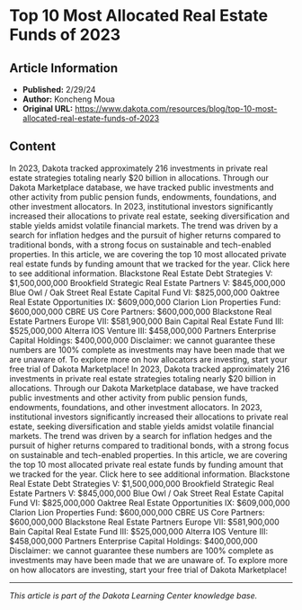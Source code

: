 # Top 10 Most Allocated Real Estate Funds of 2023

## Article Information
- **Published:** 2/29/24
- **Author:** Koncheng Moua
- **Original URL:** https://www.dakota.com/resources/blog/top-10-most-allocated-real-estate-funds-of-2023

## Content

In 2023, Dakota tracked approximately 216 investments in private real estate strategies totaling nearly $20 billion in allocations. Through our Dakota Marketplace database, we have tracked public investments and other activity from public pension funds, endowments, foundations, and other investment allocators. In 2023, institutional investors significantly increased their allocations to private real estate, seeking diversification and stable yields amidst volatile financial markets. The trend was driven by a search for inflation hedges and the pursuit of higher returns compared to traditional bonds, with a strong focus on sustainable and tech-enabled properties. In this article, we are covering the top 10 most allocated private real estate funds by funding amount that we tracked for the year. Click here to see additional information. Blackstone Real Estate Debt Strategies V: $1,500,000,000 Brookfield Strategic Real Estate Partners V: $845,000,000 Blue Owl / Oak Street Real Estate Capital Fund VI: $825,000,000 Oaktree Real Estate Opportunities IX: $609,000,000 Clarion Lion Properties Fund: $600,000,000 CBRE US Core Partners: $600,000,000 Blackstone Real Estate Partners Europe VII: $581,900,000 Bain Capital Real Estate Fund III: $525,000,000 Alterra IOS Venture III: $458,000,000 Partners Enterprise Capital Holdings: $400,000,000 Disclaimer: we cannot guarantee these numbers are 100% complete as investments may have been made that we are unaware of. To explore more on how allocators are investing, start your free trial of Dakota Marketplace! In 2023, Dakota tracked approximately 216 investments in private real estate strategies totaling nearly $20 billion in allocations. Through our Dakota Marketplace database, we have tracked public investments and other activity from public pension funds, endowments, foundations, and other investment allocators. In 2023, institutional investors significantly increased their allocations to private real estate, seeking diversification and stable yields amidst volatile financial markets. The trend was driven by a search for inflation hedges and the pursuit of higher returns compared to traditional bonds, with a strong focus on sustainable and tech-enabled properties. In this article, we are covering the top 10 most allocated private real estate funds by funding amount that we tracked for the year. Click here to see additional information. Blackstone Real Estate Debt Strategies V: $1,500,000,000 Brookfield Strategic Real Estate Partners V: $845,000,000 Blue Owl / Oak Street Real Estate Capital Fund VI: $825,000,000 Oaktree Real Estate Opportunities IX: $609,000,000 Clarion Lion Properties Fund: $600,000,000 CBRE US Core Partners: $600,000,000 Blackstone Real Estate Partners Europe VII: $581,900,000 Bain Capital Real Estate Fund III: $525,000,000 Alterra IOS Venture III: $458,000,000 Partners Enterprise Capital Holdings: $400,000,000 Disclaimer: we cannot guarantee these numbers are 100% complete as investments may have been made that we are unaware of. To explore more on how allocators are investing, start your free trial of Dakota Marketplace!

---

*This article is part of the Dakota Learning Center knowledge base.*